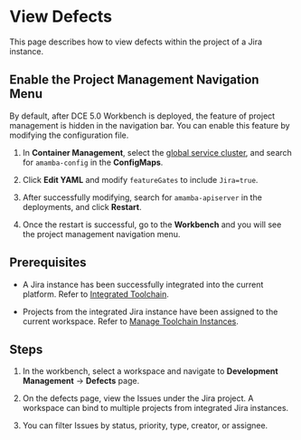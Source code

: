 # View Defects

This page describes how to view defects within the project of a Jira instance.

## Enable the Project Management Navigation Menu

By default, after DCE 5.0 Workbench is deployed, the feature of project management is hidden
in the navigation bar. You can enable this feature by modifying the configuration file.

1. In __Container Management__, select the
   [global service cluster](../../../kpanda/user-guide/clusters/cluster-role.md#global-service-cluster),
   and search for `amamba-config` in the __ConfigMaps__.

    <!-- add screenshot later -->

2. Click __Edit YAML__ and modify `featureGates` to include `Jira=true`.

    <!-- add screenshot later -->

3. After successfully modifying, search for `amamba-apiserver` in the deployments, and click __Restart__.

    <!-- add screenshot later -->

4. Once the restart is successful, go to the __Workbench__ and
   you will see the project management navigation menu.

## Prerequisites

- A Jira instance has been successfully integrated into the current platform.
  Refer to [Integrated Toolchain](../tools/integrated-toolchain.md).

- Projects from the integrated Jira instance have been assigned to the current workspace.
  Refer to [Manage Toolchain Instances](../tools/toolchain-instances.md).

## Steps

1. In the workbench, select a workspace and navigate to __Development Management__ -> __Defects__ page.

2. On the defects page, view the Issues under the Jira project.
   A workspace can bind to multiple projects from integrated Jira instances.

    <!-- add screenshot later -->

3. You can filter Issues by status, priority, type, creator, or assignee.

    <!-- add screenshot later -->
